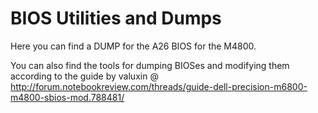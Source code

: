 # BIOS Utilities and Dumps

Here you can find a DUMP for the A26 BIOS for the M4800.

You can also find the tools for dumping BIOSes and modifying them according to the guide by valuxin @ http://forum.notebookreview.com/threads/guide-dell-precision-m6800-m4800-sbios-mod.788481/
